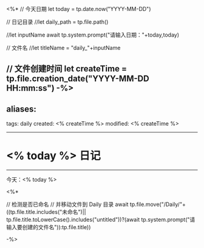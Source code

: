 <%* 
// 今天日期
let today = tp.date.now("YYYY-MM-DD")

// 日记目录
//let daily_path = tp.file.path()

//let inputName await tp.system.prompt("请输入日期："+today,today)

// 文件名
//let titleName = "daily_"+inputName

// 文件创建时间
let createTime = tp.file.creation_date("YYYY-MM-DD HH:mm:ss")
-%>
---
aliases:
  - 
tags: daily
created: <% createTime %> 
modified: <% createTime %>

---

# <% today %> 日记

---

今天：<% today %>

<%*

// 检测是否已命名
// 并移动文件到 Daily 目录
await tp.file.move("/Daily/"+((tp.file.title.includes("未命名")|| tp.file.title.toLowerCase().includes("untitled"))?(await tp.system.prompt("请输入要创建的文件名")):tp.file.title))

-%>

